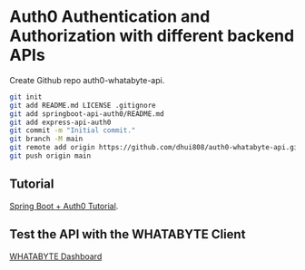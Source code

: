 # Auth0 Authentication and Authorization with different backend APIs
Create Github repo auth0-whatabyte-api.
```bash
git init
git add README.md LICENSE .gitignore
git add springboot-api-auth0/README.md
git add express-api-auth0
git commit -m "Initial commit."
git branch -M main
git remote add origin https://github.com/dhui808/auth0-whatabyte-api.git
git push origin main
```

## Tutorial
[Spring Boot + Auth0 Tutorial](https://auth0.com/blog/spring-boot-authorization-tutorial-secure-an-api-java/).


## Test the API with the WHATABYTE Client

[WHATABYTE Dashboard](https://dashboard.whatabyte.app/home)
